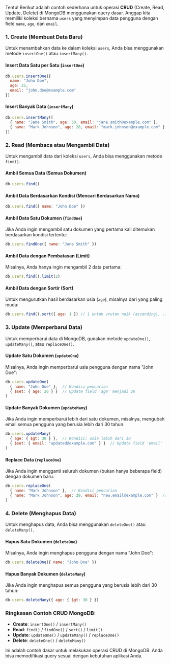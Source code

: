 Tentu! Berikut adalah contoh sederhana untuk operasi **CRUD** (Create, Read, Update, Delete) di MongoDB menggunakan query dasar. Anggap kita memiliki koleksi bernama `users` yang menyimpan data pengguna dengan field `name`, `age`, dan `email`.

### 1. **Create** (Membuat Data Baru)

Untuk menambahkan data ke dalam koleksi `users`, Anda bisa menggunakan metode `insertOne()` atau `insertMany()`.

#### **Insert Data Satu per Satu** (`insertOne`)

```javascript
db.users.insertOne({
  name: "John Doe",
  age: 25,
  email: "john.doe@example.com"
})
```

#### **Insert Banyak Data** (`insertMany`)

```javascript
db.users.insertMany([
  { name: "Jane Smith", age: 30, email: "jane.smith@example.com" },
  { name: "Mark Johnson", age: 28, email: "mark.johnson@example.com" }
])
```

### 2. **Read** (Membaca atau Mengambil Data)

Untuk mengambil data dari koleksi `users`, Anda bisa menggunakan metode `find()`.

#### **Ambil Semua Data** (Semua Dokumen)

```javascript
db.users.find()
```

#### **Ambil Data Berdasarkan Kondisi** (Mencari Berdasarkan Nama)

```javascript
db.users.find({ name: "John Doe" })
```

#### **Ambil Data Satu Dokumen** (`findOne`)

Jika Anda ingin mengambil satu dokumen yang pertama kali ditemukan berdasarkan kondisi tertentu:

```javascript
db.users.findOne({ name: "Jane Smith" })
```

#### **Ambil Data dengan Pembatasan** (Limit)

Misalnya, Anda hanya ingin mengambil 2 data pertama:

```javascript
db.users.find().limit(2)
```

#### **Ambil Data dengan Sortir** (Sort)

Untuk mengurutkan hasil berdasarkan usia (`age`), misalnya dari yang paling muda:

```javascript
db.users.find().sort({ age: 1 }) // 1 untuk urutan naik (ascending), -1 untuk urutan turun (descending)
```

### 3. **Update** (Memperbarui Data)

Untuk memperbarui data di MongoDB, gunakan metode `updateOne()`, `updateMany()`, atau `replaceOne()`.

#### **Update Satu Dokumen** (`updateOne`)

Misalnya, Anda ingin memperbarui usia pengguna dengan nama "John Doe":

```javascript
db.users.updateOne(
  { name: "John Doe" },  // Kondisi pencarian
  { $set: { age: 26 } }  // Update field 'age' menjadi 26
)
```

#### **Update Banyak Dokumen** (`updateMany`)

Jika Anda ingin memperbarui lebih dari satu dokumen, misalnya, mengubah email semua pengguna yang berusia lebih dari 30 tahun:

```javascript
db.users.updateMany(
  { age: { $gt: 30 } },  // Kondisi: usia lebih dari 30
  { $set: { email: "updated@example.com" } }  // Update field 'email'
)
```

#### **Replace Data** (`replaceOne`)

Jika Anda ingin mengganti seluruh dokumen (bukan hanya beberapa field) dengan dokumen baru:

```javascript
db.users.replaceOne(
  { name: "Mark Johnson" },  // Kondisi pencarian
  { name: "Mark Johnson", age: 29, email: "new.email@example.com" }  // Data baru
)
```

### 4. **Delete** (Menghapus Data)

Untuk menghapus data, Anda bisa menggunakan `deleteOne()` atau `deleteMany()`.

#### **Hapus Satu Dokumen** (`deleteOne`)

Misalnya, Anda ingin menghapus pengguna dengan nama "John Doe":

```javascript
db.users.deleteOne({ name: "John Doe" })
```

#### **Hapus Banyak Dokumen** (`deleteMany`)

Jika Anda ingin menghapus semua pengguna yang berusia lebih dari 30 tahun:

```javascript
db.users.deleteMany({ age: { $gt: 30 } })
```

### Ringkasan Contoh CRUD MongoDB:
- **Create**: `insertOne()` / `insertMany()`
- **Read**: `find()` / `findOne()` / `sort()` / `limit()`
- **Update**: `updateOne()` / `updateMany()` / `replaceOne()`
- **Delete**: `deleteOne()` / `deleteMany()`

Ini adalah contoh dasar untuk melakukan operasi CRUD di MongoDB. Anda bisa memodifikasi query sesuai dengan kebutuhan aplikasi Anda.